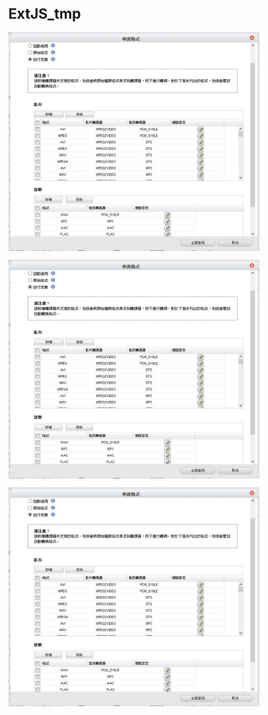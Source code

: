 # ExtJS_tmp

![image text ](https://github.com/siliallen/ExtJS_tmp/blob/master/%E4%B8%B2%E6%B5%81%E6%A0%BC%E5%BC%8F.jpg)


![image text ](https://github.com/siliallen/ExtJS_tmp/blob/master/%E4%B8%B2%E6%B5%81%E6%A0%BC%E5%BC%8F.jpg)

![image text ](https://github.com/siliallen/ExtJS_tmp/blob/master/%E4%B8%B2%E6%B5%81%E6%A0%BC%E5%BC%8F.jpg)
